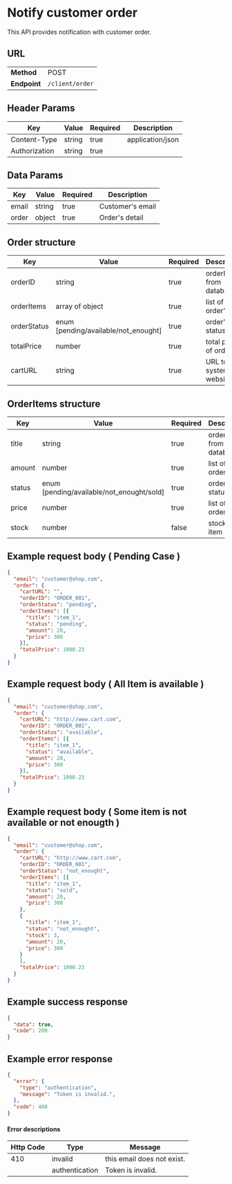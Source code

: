 # Notify customer order #

This API provides notification with customer order.

## URL ##

|              |                 |
| ------------ | --------------- |
| **Method**   | POST            |
| **Endpoint** | `/client/order` |

## Header Params ##

| Key           | Value  | Required | Description      |
| ------------- | ------ | -------- | ---------------- |
| Content-Type  | string | true     | application/json |
| Authorization | string | true     |                  |

## Data Params ##

| Key   | Value  | Required | Description      |
| ----- | ------ | -------- | ---------------- |
| email | string | true     | Customer's email |
| order | object | true     | Order's detail   |

## Order structure ##

| Key         | Value                                | Required | Description                   |
| ----------- | ------------------------------------ | -------- | ----------------------------- |
| orderID     | string                               | true     | orderID from database         |
| orderItems  | array of object                      | true     | list of order's item          |
| orderStatus | enum [pending/available/not_enought] | true     | order's status                |
| totalPrice  | number                               | true     | total price of order          |
| cartURL     | string                               | true     | URL to cart system on website |

## OrderItems structure ##

| Key    | Value                                     | Required | Description           |
| ------ | ----------------------------------------- | -------- | --------------------- |
| title  | string                                    | true     | orderID from database |
| amount | number                                    | true     | list of order's item  |
| status | enum [pending/available/not_enought/sold] | true     | orderItem's status    |
| price  | number                                    | true     | list of order's item  |
| stock  | number                                    | false    | stock of item         |

## Example request body ( Pending Case ) ##

```json
{
  "email": "customer@shop.com",
  "order": {
    "cartURL": "",
    "orderID": "ORDER_001",
    "orderStatus": "pending",
    "orderItems": [{
      "title": "item_1",
      "status": "pending",
      "amount": 20,
      "price": 300
    }],
    "totalPrice": 1000.23
  }
}
```

## Example request body ( All Item is available ) ##

```json
{
  "email": "customer@shop.com",
  "order": {
    "cartURL": "http://www.cart.com",
    "orderID": "ORDER_001",
    "orderStatus": "available",
    "orderItems": [{
      "title": "item_1",
      "status": "available",
      "amount": 20,
      "price": 300
    }],
    "totalPrice": 1000.23
  }
}
```

## Example request body ( Some item is not available or not enougth ) ##

```json
{
  "email": "customer@shop.com",
  "order": {
    "cartURL": "http://www.cart.com",
    "orderID": "ORDER_001",
    "orderStatus": "not_enought",
    "orderItems": [{
      "title": "item_1",
      "status": "sold",
      "amount": 20,
      "price": 300
    },
    {
      "title": "item_1",
      "status": "not_enought",
      "stock": 3,
      "amount": 20,
      "price": 300
    }
    ],
    "totalPrice": 1000.23
  }
}
```

## Example success response ##

```json
{
  "data": true,
  "code": 200
}
```

## Example error response ##

```json
{
  "error": {
    "type": "authentication",
    "message": "Token is invalid.",
  },
  "code": 400
}
```

#### Error descriptions

| Http Code | Type           | Message                    |
| --------- | -------------- | -------------------------- |
| 410       | invalid        | this email does not exist. |
|           | authentication | Token is invalid.          |
